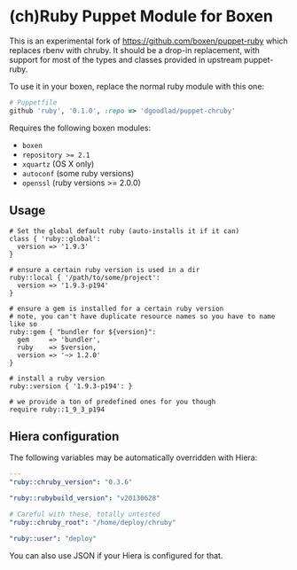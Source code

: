 # (ch)Ruby Puppet Module for Boxen

This is an experimental fork of https://github.com/boxen/puppet-ruby which
replaces rbenv with chruby. It should be a drop-in replacement, with support
for most of the types and classes provided in upstream puppet-ruby.

To use it in your boxen, replace the normal ruby module with this one:

```ruby
# Puppetfile
github 'ruby', '0.1.0', :repo => 'dgoodlad/puppet-chruby'
```

Requires the following boxen modules:

* `boxen`
* `repository >= 2.1`
* `xquartz` (OS X only)
* `autoconf` (some ruby versions)
* `openssl` (ruby versions >= 2.0.0)

## Usage

```puppet
# Set the global default ruby (auto-installs it if it can)
class { 'ruby::global':
  version => '1.9.3'
}

# ensure a certain ruby version is used in a dir
ruby::local { '/path/to/some/project':
  version => '1.9.3-p194'
}

# ensure a gem is installed for a certain ruby version
# note, you can't have duplicate resource names so you have to name like so
ruby::gem { "bundler for ${version}":
  gem     => 'bundler',
  ruby    => $version,
  version => '~> 1.2.0'
}

# install a ruby version
ruby::version { '1.9.3-p194': }

# we provide a ton of predefined ones for you though
require ruby::1_9_3_p194
```

## Hiera configuration

The following variables may be automatically overridden with Hiera:

``` yaml
---
"ruby::chruby_version": "0.3.6"

"ruby::rubybuild_version": "v20130628"

# Careful with these, totally untested
"ruby::chruby_root": "/home/deploy/chruby"

"ruby::user": "deploy"
```

You can also use JSON if your Hiera is configured for that.

